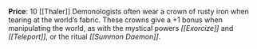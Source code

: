 **Price**: 10 [[Thaler]]
Demonologists often wear a crown of rusty iron when tearing at the world’s fabric. These crowns give a +1 bonus when manipulating the world, as with the mystical powers *[[Exorcize]]* and *[[Teleport]]*, or the ritual *[[Summon Daemon]]*.